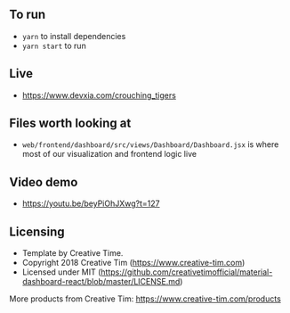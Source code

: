 ## To run
- `yarn` to install dependencies
- `yarn start` to run

## Live
- <https://www.devxia.com/crouching_tigers> 

## Files worth looking at
- `web/frontend/dashboard/src/views/Dashboard/Dashboard.jsx` is where most of our visualization and frontend logic live

## Video demo
- <https://youtu.be/beyPiOhJXwg?t=127>

## Licensing
- Template by Creative Time.
- Copyright 2018 Creative Tim (https://www.creative-tim.com)
- Licensed under MIT (https://github.com/creativetimofficial/material-dashboard-react/blob/master/LICENSE.md)


More products from Creative Tim: <https://www.creative-tim.com/products>
